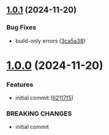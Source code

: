 ## [1.0.1](https://github.com/MuchaSsak/techbook/compare/v1.0.0...v1.0.1) (2024-11-20)


### Bug Fixes

* build-only errors ([3ca5a38](https://github.com/MuchaSsak/techbook/commit/3ca5a38522faabd616daf517b70692e38a96c1ac))



# [1.0.0](https://github.com/MuchaSsak/techbook/compare/62117f52a67c11e3b8a11f138097714e9375577c...v1.0.0) (2024-11-20)


### Features

* initial commit ([62117f5](https://github.com/MuchaSsak/techbook/commit/62117f52a67c11e3b8a11f138097714e9375577c))


### BREAKING CHANGES

* initial commit



